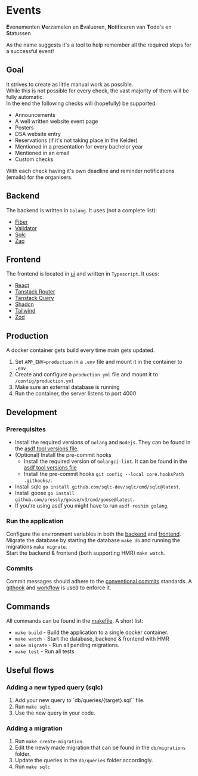 # Events

**E**venementen **V**erzamelen en **E**valueren, **N**otificeren van **T**odo's en **S**tatussen

As the name suggests it's a tool to help remember all the required steps for a successful event!

## Goal

It strives to create as little manual work as possible. \
While this is not possible for every check, the vast majority of them will be fully automatic. \
In the end the following checks will (hopefully) be supported:

- Announcements
- A well written website event page
- Posters
- DSA website entry
- Reservations (if it's not taking place in the Kelder)
- Mentioned in a presentation for every bachelor year
- Mentioned in an email
- Custom checks

With each check having it's own deadline and reminder notifications (emails) for the organisers.

## Backend

The backend is written in `Golang`.
It uses (not a complete list):

- [Fiber](https://pkg.go.dev/github.com/gofiber/fiber/v2)
- [Validator](https://pkg.go.dev/github.com/go-playground/validator/v10)
- [Sqlc](https://pkg.go.dev/github.com/kyleconroy/sqlc)
- [Zap](https://pkg.go.dev/go.uber.org/zap)

## Frontend

The frontend is located in [ui](./ui) and written in `Typescript`.
It uses:

- [React](https://react.dev/)
- [Tanstack Router](https://tanstack.com/router/latest)
- [Tanstack Query](https://tanstack.com/query/latest)
- [Shadcn](https://ui.shadcn.com/)
- [Tailwind](https://tailwindcss.com/)
- [Zod](https://zod.dev/)

## Production

A docker container gets build every time main gets updated.

1. Set `APP_ENV=production` in a `.env` file and mount it in the container to `.env`
2. Create and configure a `production.yml` file and mount it to `/config/production.yml`
3. Make sure an external database is running
4. Run the container, the server listens to port 4000

## Development

### Prerequisites

- Install the required versions of `Golang` and `Nodejs`. They can be found in the [asdf tool versions file](.tool-versions).
- (Optional) Install the pre-commit hooks
  - Install the required version of `Golangci-lint`. It can be found in the [asdf tool versions file](.tool-versions)
  - Install the pre-commit hooks `git config --local core.hooksPath .githooks/`.
- Install sqlc `go install github.com/sqlc-dev/sqlc/cmd/sqlc@latest`.
- Install goose `go install github.com/pressly/goose/v3/cmd/goose@latest`.
- If you're using asdf you might have to run `asdf reshim golang`.

### Run the application

Configure the environment variables in both the [backend](.env.example) and [frontend](ui/.env.example). \
Migrate the database by starting the database `make db` and running the migrations `make migrate`. \
Start the backend & frontend (both supporting HMR) `make watch`.

### Commits

Commit messages should adhere to the [conventional commits](https://www.conventionalcommits.org/en/v1.0.0/) standards.
A [githook](.githooks/commit-msg) and [workflow](.github/workflows/commit-message.yml) is used to enforce it.

## Commands

All commands can be found in the [makefile](makefile).
A short list:

- `make build` - Build the application to a single docker container.
- `make watch` - Start the database, backend & frontend with HMR
- `make migrate` - Run all pending migrations.
- `make test` - Run all tests

## Useful flows

### Adding a new typed query (sqlc)

1. Add your new query to `db/queries/{target}.sql`` file.
2. Run `make sqlc`.
3. Use the new query in your code.

### Adding a migration

1. Run `make create-migration`.
2. Edit the newly made migration that can be found in the `db/migrations` folder.
3. Update the queries in the `db/queries` folder accordingly.
4. Run `make sqlc`

